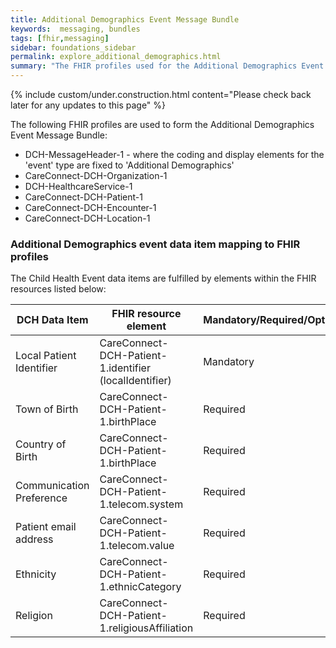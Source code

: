 ```yaml
---
title: Additional Demographics Event Message Bundle
keywords:  messaging, bundles
tags: [fhir,messaging]
sidebar: foundations_sidebar
permalink: explore_additional_demographics.html
summary: "The FHIR profiles used for the Additional Demographics Event Message Bundle"
---
```

{% include custom/under.construction.html content="Please check back later for any updates to this page" %}

The following FHIR profiles are used to form the Additional Demographics Event Message Bundle:

- DCH-MessageHeader-1 - where the coding and display elements for the 'event' type are fixed to 'Additional Demographics'
- CareConnect-DCH-Organization-1
- DCH-HealthcareService-1
- CareConnect-DCH-Patient-1
- CareConnect-DCH-Encounter-1
- CareConnect-DCH-Location-1
                                                                                                   
### Additional Demographics event data item mapping to FHIR profiles ###

The Child Health Event data items are fulfilled by elements within the FHIR resources listed below:

| DCH Data Item            | FHIR resource element                                 | Mandatory/Required/Optional |
|--------------------------|-------------------------------------------------------|-----------------------------|
| Local Patient Identifier | CareConnect-DCH-Patient-1.identifier (localIdentifier) | Mandatory                   |
| Town of Birth            | CareConnect-DCH-Patient-1.birthPlace                  | Required                    |
| Country of Birth         | CareConnect-DCH-Patient-1.birthPlace                  | Required                    |
| Communication Preference | CareConnect-DCH-Patient-1.telecom.system              | Required                    |
| Patient email address    | CareConnect-DCH-Patient-1.telecom.value               | Required                    |
| Ethnicity                | CareConnect-DCH-Patient-1.ethnicCategory              | Required                    |
| Religion                 | CareConnect-DCH-Patient-1.religiousAffiliation        | Required                    |


